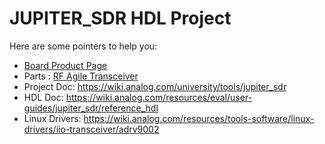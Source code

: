 # JUPITER_SDR HDL Project

Here are some pointers to help you:
  * [Board Product Page](https://www.analog.com/jupiter_sdr)
  * Parts : [RF Agile Transceiver](https://www.analog.com/adrv9002)
  * Project Doc: https://wiki.analog.com/university/tools/jupiter_sdr
  * HDL Doc: https://wiki.analog.com/resources/eval/user-guides/jupiter_sdr/reference_hdl
  * Linux Drivers: https://wiki.analog.com/resources/tools-software/linux-drivers/iio-transceiver/adrv9002
